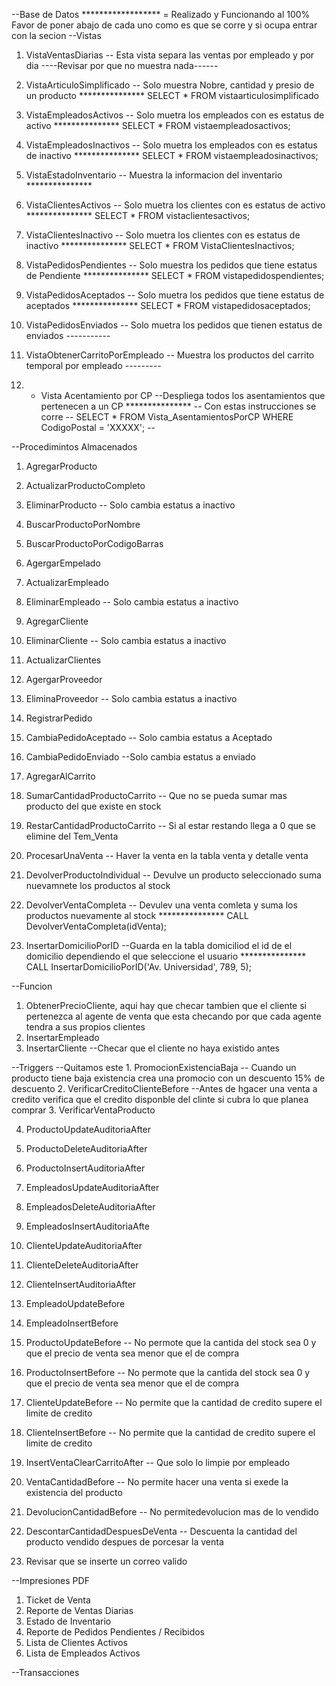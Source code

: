 --Base de Datos
 ****************** = Realizado y Funcionando al 100% 
Favor de poner abajo de cada uno como es que se corre y si ocupa entrar con la secion
--Vistas
1. VistaVentasDiarias -- Esta vista separa las ventas por empleado y por dia ----Revisar por que no muestra nada------

2. VistaArticuloSimplificado -- Solo muestra Nobre, cantidad y presio de un producto ***************
SELECT * FROM vistaarticulosimplificado

3. VistaEmpleadosActivos -- Solo muetra los empleados con es estatus de activo ***************
SELECT * FROM vistaempleadosactivos;

4. VistaEmpleadosInactivos -- Solo muetra los empleados con es estatus de inactivo ***************
SELECT * FROM vistaempleadosinactivos;

5. VistaEstadoInventario -- Muestra la informacion del inventario ***************

6. VistaClientesActivos -- Solo muetra los clientes con es estatus de activo ***************
SELECT * FROM vistaclientesactivos;

7. VistaClientesInactivo -- Solo muetra los clientes con es estatus de inactivo ***************
SELECT * FROM VistaClientesInactivos;



8. VistaPedidosPendientes -- Solo muestra los pedidos que tiene estatus de Pendiente ***************
SELECT * FROM vistapedidospendientes;


9. VistaPedidosAceptados -- Solo muetra los pedidos que tiene estatus de aceptados ***************
SELECT * FROM vistapedidosaceptados;

10. VistaPedidosEnviados -- Solo muetra los pedidos que tienen estatus de enviados -----------

11. VistaObtenerCarritoPorEmpleado -- Muestra los productos del carrito temporal por empleado ---------

12. - Vista Acentamiento por CP --Despliega todos los asentamientos que pertenecen a un CP ***************
-- Con estas instrucciones se corre --
SELECT * 
FROM Vista_AsentamientosPorCP 
WHERE CodigoPostal = 'XXXXX';
--

--Procedimintos Almacenados
1. AgregarProducto
2. ActualizarProductoCompleto
3. EliminarProducto -- Solo cambia estatus a inactivo
4. BuscarProductoPorNombre
5. BuscarProductoPorCodigoBarras

6. AgergarEmpelado
7. ActualizarEmpleado  
8. EliminarEmpleado -- Solo cambia estatus a inactivo

9. AgregarCliente
10. EliminarCliente -- Solo cambia estatus a inactivo
11. ActualizarClientes

12. AgergarProveedor
13. EliminaProveedor -- Solo cambia estatus a inactivo 

14. RegistrarPedido

15. CambiaPedidoAceptado -- Solo cambia estatus a Aceptado
16. CambiaPedidoEnviado --Solo cambia estatus a enviado

17. AgregarAlCarrito
18. SumarCantidadProductoCarrito -- Que no se pueda sumar mas producto del que existe en stock
19. RestarCantidadProductoCarrito -- Si al estar restando llega a 0 que se elimine del Tem_Venta

20. ProcesarUnaVenta -- Haver la venta en la tabla venta y detalle venta

22. DevolverProductoIndividual -- Devulve un producto seleccionado suma nuevamnete los productos al stock

23. DevolverVentaCompleta -- Devulev una venta comleta y suma los productos nuevamente al stock ***************
CALL DevolverVentaCompleta(idVenta);

24.  InsertarDomicilioPorID --Guarda en la tabla domiciliod el id de el domicilio dependiendo el que seleccione el usuario ***************
CALL InsertarDomicilioPorID('Av. Universidad', 789, 5);


--Funcion 
1. ObtenerPrecioCliente, aqui hay que checar tambien que el cliente si pertenezca al agente de venta que esta checando por que cada agente tendra a sus propios clientes 
2. InsertarEmpleado 
3. InsertarCliente --Checar que el cliente no haya existido antes

--Triggers
--Quitamos este 1. PromocionExistenciaBaja -- Cuando un producto tiene baja existencia crea una promocio con un descuento 15% de descuento
2. VerificarCreditoClienteBefore --Antes de hgacer una venta a credito verifica que el credito disponble del clinte si cubra lo que planea comprar 
3. VerificarVentaProducto

4. ProductoUpdateAuditoriaAfter
5. ProductoDeleteAuditoriaAfter
6. ProductoInsertAuditoriaAfter

7. EmpleadosUpdateAuditoriaAfter
8. EmpleadosDeleteAuditoriaAfter
9. EmpleadosInsertAuditoriaAfte

10. ClienteUpdateAuditoriaAfter
11. ClienteDeleteAuditoriaAfter
12. ClienteInsertAuditoriaAfter

13. EmpleadoUpdateBefore
14. EmpleadoInsertBefore

15. ProductoUpdateBefore -- No permote que la cantida del stock sea 0 y que el precio de venta sea menor que el de compra
16. ProductoInsertBefore -- No permote que la cantida del stock sea 0 y que el precio de venta sea menor que el de compra

17. ClienteUpdateBefore -- No permite que la cantidad de credito supere el limite de credito 
18. ClienteInsertBefore -- No permite que la cantidad de credito supere el limite de credito 

19. InsertVentaClearCarritoAfter -- Que solo lo limpie por empleado

20. VentaCantidadBefore -- No permite hacer una venta si exede la existencia del producto

21. DevolucionCantidadBefore -- No permitedevolucion mas de lo vendido

22. DescontarCantidadDespuesDeVenta -- Descuenta la cantidad del producto vendido despues de porcesar la venta 

23. Revisar que se inserte un correo valido



--Impresiones PDF
1. Ticket de Venta 
2. Reporte de Ventas Diarias
3. Estado de Inventario
4. Reporte de Pedidos Pendientes / Recibidos
5. Lista de Clientes Activos
6. Lista de Empleados Activos

--Transacciones
